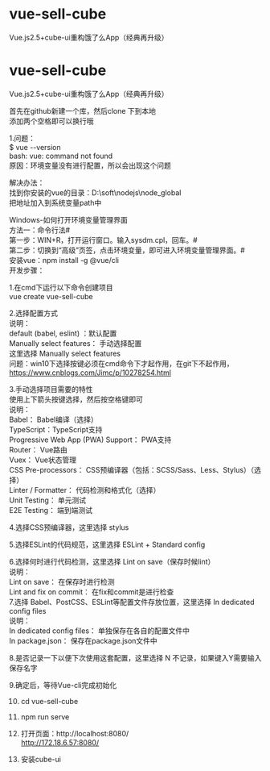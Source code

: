 # vue-sell-cube
Vue.js2.5+cube-ui重构饿了么App（经典再升级）  
# vue-sell-cube  
Vue.js2.5+cube-ui重构饿了么App（经典再升级）  

首先在github新建一个库，然后clone 下到本地  
添加两个空格即可以换行哦  

1.问题：  
$ vue --version  
bash: vue: command not found  
原因：环境变量没有进行配置，所以会出现这个问题  

解决办法：  
找到你安装的vue的目录：D:\soft\nodejs\node_global  
把地址加入到系统变量path中  

Windows-如何打开环境变量管理界面    
方法一：命令行法#  
第一步：WIN+R，打开运行窗口。输入sysdm.cpl，回车。#  
第二步：切换到“高级”页签，点击环境变量，即可进入环境变量管理界面。#  
安装vue：npm install -g @vue/cli  
开发步骤：  

1.在cmd下运行以下命令创建项目  
    vue create vue-sell-cube  

2.选择配置方式  
    说明：  
    default (babel, eslint) ：默认配置  
    Manually select features： 手动选择配置  
    这里选择 Manually select features  
    问题：win10下选择按键必须在cmd命令下才起作用，在git下不起作用，https://www.cnblogs.com/Jimc/p/10278254.html  

3.手动选择项目需要的特性    
    使用上下箭头按键选择，然后按空格键即可    
    说明：    
    Babel： Babel编译（选择）    
    TypeScript：TypeScript支持  
    Progressive Web App (PWA) Support： PWA支持  
    Router： Vue路由  
    Vuex： Vue状态管理  
    CSS Pre-processors： CSS预编译器（包括：SCSS/Sass、Less、Stylus）（选择）  
    Linter / Formatter： 代码检测和格式化（选择）  
    Unit Testing： 单元测试  
    E2E Testing： 端到端测试  

4.选择CSS预编译器，这里选择 stylus    

5.选择ESLint的代码规范，这里选择 ESLint + Standard config   
 
6.选择何时进行代码检测，这里选择 Lint on save（保存时候lint）  
    说明：  
    Lint on save： 在保存时进行检测  
    Lint and fix on commit： 在fix和commit是进行检查  
7.选择 Babel、PostCSS、ESLint等配置文件存放位置，这里选择 In dedicated config files  
    说明：  
    In dedicated config files： 单独保存在各自的配置文件中  
    In package.json： 保存在package.json文件中  

8.是否记录一下以便下次使用这套配置，这里选择 N 不记录，如果键入Y需要输入保存名字  

9.确定后，等待Vue-cli完成初始化  

10. cd vue-sell-cube  

11. npm run serve   

12. 打开页面：http://localhost:8080/  
              http://172.18.6.57:8080/  

13. 安装cube-ui  




